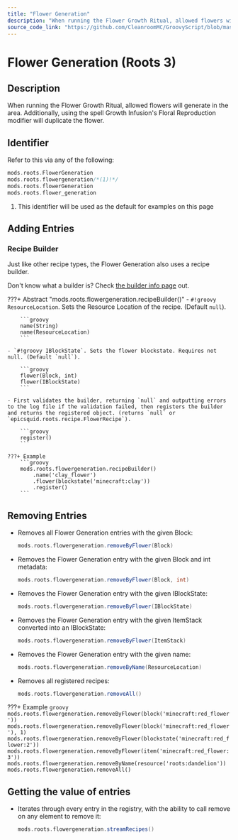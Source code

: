 ```yaml
---
title: "Flower Generation"
description: "When running the Flower Growth Ritual, allowed flowers will generate in the area. Additionally, using the spell Growth Infusion's Floral Reproduction modifier will duplicate the flower."
source_code_link: "https://github.com/CleanroomMC/GroovyScript/blob/master/src/main/java/com/cleanroommc/groovyscript/compat/mods/roots/FlowerGeneration.java"
---
```


# Flower Generation (Roots 3)

## Description

When running the Flower Growth Ritual, allowed flowers will generate in the area. Additionally, using the spell Growth Infusion's Floral Reproduction modifier will duplicate the flower.

## Identifier

Refer to this via any of the following:

```groovy hl_lines="2"
mods.roots.FlowerGeneration
mods.roots.flowergeneration/*(1)!*/
mods.roots.flowerGeneration
mods.roots.flower_generation
```

1. This identifier will be used as the default for examples on this page

## Adding Entries

### Recipe Builder

Just like other recipe types, the Flower Generation also uses a recipe builder.

Don't know what a builder is? Check [the builder info page](../../../groovy/builder.md) out.

???+ Abstract "mods.roots.flowergeneration.recipeBuilder()"
    - `#!groovy ResourceLocation`. Sets the Resource Location of the recipe. (Default `null`).

        ```groovy
        name(String)
        name(ResourceLocation)
        ```

    - `#!groovy IBlockState`. Sets the flower blockstate. Requires not null. (Default `null`).

        ```groovy
        flower(Block, int)
        flower(IBlockState)
        ```

    - First validates the builder, returning `null` and outputting errors to the log file if the validation failed, then registers the builder and returns the registered object. (returns `null` or `epicsquid.roots.recipe.FlowerRecipe`).

        ```groovy
        register()
        ```

    ???+ Example
        ```groovy
        mods.roots.flowergeneration.recipeBuilder()
            .name('clay_flower')
            .flower(blockstate('minecraft:clay'))
            .register()
        ```



## Removing Entries

- Removes all Flower Generation entries with the given Block:

    ```groovy
    mods.roots.flowergeneration.removeByFlower(Block)
    ```

- Removes the Flower Generation entry with the given Block and int metadata:

    ```groovy
    mods.roots.flowergeneration.removeByFlower(Block, int)
    ```

- Removes the Flower Generation entry with the given IBlockState:

    ```groovy
    mods.roots.flowergeneration.removeByFlower(IBlockState)
    ```

- Removes the Flower Generation entry with the given ItemStack converted into an IBlockState:

    ```groovy
    mods.roots.flowergeneration.removeByFlower(ItemStack)
    ```

- Removes the Flower Generation entry with the given name:

    ```groovy
    mods.roots.flowergeneration.removeByName(ResourceLocation)
    ```

- Removes all registered recipes:

    ```groovy
    mods.roots.flowergeneration.removeAll()
    ```

???+ Example
    ```groovy
    mods.roots.flowergeneration.removeByFlower(block('minecraft:red_flower'))
    mods.roots.flowergeneration.removeByFlower(block('minecraft:red_flower'), 1)
    mods.roots.flowergeneration.removeByFlower(blockstate('minecraft:red_flower:2'))
    mods.roots.flowergeneration.removeByFlower(item('minecraft:red_flower:3'))
    mods.roots.flowergeneration.removeByName(resource('roots:dandelion'))
    mods.roots.flowergeneration.removeAll()
    ```

## Getting the value of entries

- Iterates through every entry in the registry, with the ability to call remove on any element to remove it:

    ```groovy
    mods.roots.flowergeneration.streamRecipes()
    ```
